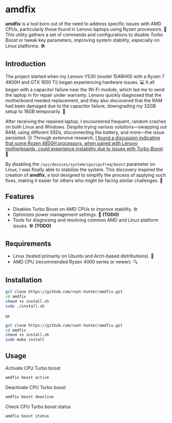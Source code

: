 # amdfix

**amdfix** is a tool born out of the need to address specific issues with AMD CPUs, particularly those found in Lenovo laptops using Ryzen processors. 🔧 This utility gathers a set of commands and configurations to disable *Turbo Boost* or tweak key parameters, improving system stability, especially on Linux platforms. 🛠️

## Introduction

The project started when my Lenovo Y530 (model 15ARH05 with a Ryzen 7 4800H and GTX 1650 Ti) began experiencing hardware issues. 💻 It all began with a capacitor failure near the Wi-Fi module, which led me to send the laptop in for repair under warranty. Lenovo quickly diagnosed that the motherboard needed replacement, and they also discovered that the RAM had been damaged due to the capacitor failure, downgrading my 32GB setup to 16GB temporarily. 🔄

After receiving the repaired laptop, I encountered frequent, random crashes on both Linux and Windows. Despite trying various solutions—swapping out RAM, using different SSDs, disconnecting the battery, and more—the issue persisted. 😔 Through extensive research, [I found a discussion indicating that some Ryzen 4800H processors, when paired with Lenovo motherboards, could experience instability due to issues with *Turbo Boost*](https://community.amd.com/t5/processors/laptop-ryzen-7-4800h-causes-random-crashes-and-occasional-bsods/td-p/614766). 🚀

By disabling the `/sys/devices/system/cpu/cpufreq/boost` parameter on Linux, I was finally able to stabilize the system. This discovery inspired the creation of **amdfix**, a tool designed to simplify the process of applying such fixes, making it easier for others who might be facing similar challenges. 🌟



## Features

- Disables Turbo Boost on AMD CPUs to improve stability. ⚙️
- Optimizes power management settings. 🔋 <b>(TODO)</b>
- Tools for diagnosing and resolving common AMD and Linux platform issues. 🛠️ <b>(TODO)</b>

## Requirements

- Linux (tested primarily on Ubuntu and Arch-based distributions). 🐧
- AMD CPU (recommended Ryzen 4000 series or newer). 🔍

## Installation

```bash
git clone https://github.com/root-hunter/amdfix.git
cd amdfix
chmod +x install.sh
sudo ./install.sh
```

or 

```bash
git clone https://github.com/root-hunter/amdfix.git
cd amdfix
chmod +x install.sh
sudo make install
```



## Usage
Activate CPU Turbo boost
```bash
amdfix boost active
```
Deactivate CPU Turbo boost
```bash
amdfix boost deactive
```
Check CPU Turbo boost status 
```bash
amdfix boost status
```